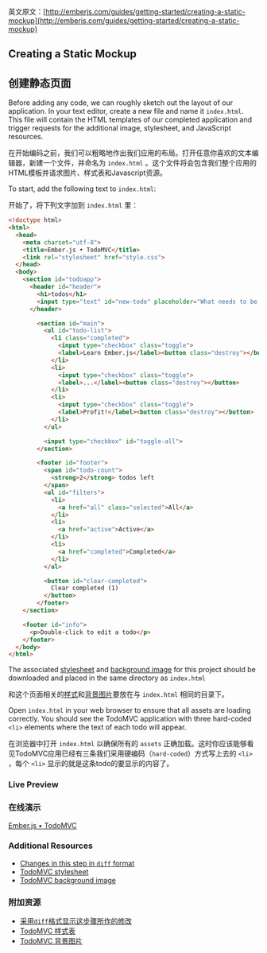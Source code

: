 英文原文：[http://emberjs.com/guides/getting-started/creating-a-static-mockup](http://emberjs.com/guides/getting-started/creating-a-static-mockup)

## Creating a Static Mockup

## 创建静态页面

Before adding any code, we can roughly sketch out the layout of our application. In your text editor, create a new file and name it `index.html`. This file will contain the HTML templates of our completed application and trigger requests for the additional image, stylesheet, and JavaScript resources.

在开始编码之前，我们可以粗略地作出我们应用的布局。打开任意你喜欢的文本编辑器，新建一个文件，并命名为 `index.html` 。这个文件将会包含我们整个应用的HTML模板并请求图片、样式表和Javascript资源。

To start, add the following text to `index.html`:

开始了，将下列文字加到 `index.html` 里：

```html
<!doctype html>
<html>
  <head>
    <meta charset="utf-8">
    <title>Ember.js • TodoMVC</title>
    <link rel="stylesheet" href="style.css">
  </head>
  <body>
    <section id="todoapp">
      <header id="header">
        <h1>todos</h1>
        <input type="text" id="new-todo" placeholder="What needs to be done?" />
      </header>

        <section id="main">
          <ul id="todo-list">
            <li class="completed">
              <input type="checkbox" class="toggle">
              <label>Learn Ember.js</label><button class="destroy"></button>
            </li>
            <li>
              <input type="checkbox" class="toggle">
              <label>...</label><button class="destroy"></button>
            </li>
            <li>
              <input type="checkbox" class="toggle">
              <label>Profit!</label><button class="destroy"></button>
            </li>
          </ul>

          <input type="checkbox" id="toggle-all">
        </section>

        <footer id="footer">
          <span id="todo-count">
            <strong>2</strong> todos left
          </span>
          <ul id="filters">
            <li>
              <a href="all" class="selected">All</a>
            </li>
            <li>
              <a href="active">Active</a>
            </li>
            <li>
              <a href="completed">Completed</a>
            </li>
          </ul>

          <button id="clear-completed">
            Clear completed (1)
          </button>
        </footer>
    </section>

    <footer id="info">
      <p>Double-click to edit a todo</p>
    </footer>
  </body>
</html>
```

The associated [stylesheet](http://emberjs.com.s3.amazonaws.com/getting-started/style.css) and [background image](http://emberjs.com.s3.amazonaws.com/getting-started/bg.png) for this project should be downloaded and placed in the same directory as `index.html`

和这个页面相关的[样式](http://emberjs.com.s3.amazonaws.com/getting-started/style.css)和[背景图片](http://emberjs.com.s3.amazonaws.com/getting-started/bg.png)要放在与 `index.html` 相同的目录下。

Open `index.html` in your web browser to ensure that all assets are loading correctly. You should see the TodoMVC application with three hard-coded `<li>` elements where the text of each todo will appear.

在浏览器中打开 `index.html` 以确保所有的 `assets` 正确加载。这时你应该能够看见TodoMVC应用已经有三条我们采用硬编码（`hard-coded`）方式写上去的 `<li>` ，每个 `<li>` 显示的就是这条todo的要显示的内容了。

### Live Preview
### 在线演示

<a class="jsbin-embed" href="http://jsbin.com/uduyip/2/embed?live">Ember.js • TodoMVC</a><script src="http://static.jsbin.com/js/embed.js"></script> 

### Additional Resources

  * [Changes in this step in `diff` format](https://github.com/emberjs/quickstart-code-sample/commit/4d91f9fa1f6be4f4675b54babd3074550095c930)
  * [TodoMVC stylesheet](http://emberjs.com.s3.amazonaws.com/getting-started/style.css)
  * [TodoMVC background image](http://emberjs.com.s3.amazonaws.com/getting-started/bg.png)
  
### 附加资源

  * [采用`diff`格式显示这步骤所作的修改](https://github.com/emberjs/quickstart-code-sample/commit/4d91f9fa1f6be4f4675b54babd3074550095c930)
  * [TodoMVC 样式表](http://emberjs.com.s3.amazonaws.com/getting-started/style.css)
  * [TodoMVC 背景图片](http://emberjs.com.s3.amazonaws.com/getting-started/bg.png)
